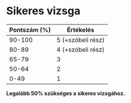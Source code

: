 # Sikeres vizsga

| Pontszám (%) | Értékelés         |
|--------------|-------------------|
| 90-100       | 5 (+szóbeli rész) |
| 80-89        | 4 (+szóbeli rész) |
| 65-79        | 3                 |
| 50-64        | 2                 |
| 0-49         | 1                 |

**Legalább 50% szükséges a sikeres vizsgához.**

